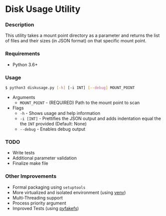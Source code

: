 # Disk Usage Utility

### Description
This utility takes a mount point directory as a parameter and returns the list of files and their sizes (in JSON format) on that specific mount point.

### Requirements
* Python 3.6+

### Usage
```bash
$ python3 diskusage.py [-h] [-i INT] [--debug] MOUNT_POINT
```

* Arguments
  * `MOUNT_POINT` - (REQUIRED) Path to the mount point to scan
* Flags
  * `-h` - Shows usage and help information
  * `-i [INT]` - Prettifies the JSON output and adds indentation equal the the `INT` provided  (Default: None)
  * `--debug` - Enables debug output

### TODO
* Write tests
* Additional parameter validation
* Finalize make file

### Other Improvements
* Formal packaging using `setuptools`
* More virtualized and isolated environment (using [venv](https://docs.python.org/3/library/venv.html#an-example-of-extending-envbuilder))
* Multi-Threading support
* Process priority argument
* Improved Tests (using [pyfakefs](https://pypi.org/project/pyfakefs/))